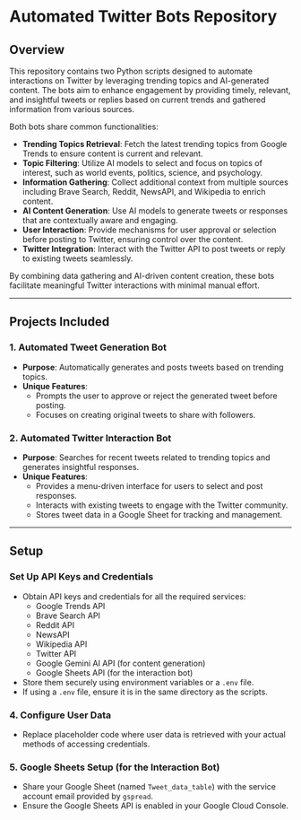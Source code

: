 # Automated Twitter Bots Repository

## Overview

This repository contains two Python scripts designed to automate interactions on Twitter by leveraging trending topics and AI-generated content. The bots aim to enhance engagement by providing timely, relevant, and insightful tweets or replies based on current trends and gathered information from various sources.

Both bots share common functionalities:

- **Trending Topics Retrieval**: Fetch the latest trending topics from Google Trends to ensure content is current and relevant.
- **Topic Filtering**: Utilize AI models to select and focus on topics of interest, such as world events, politics, science, and psychology.
- **Information Gathering**: Collect additional context from multiple sources including Brave Search, Reddit, NewsAPI, and Wikipedia to enrich content.
- **AI Content Generation**: Use AI models to generate tweets or responses that are contextually aware and engaging.
- **User Interaction**: Provide mechanisms for user approval or selection before posting to Twitter, ensuring control over the content.
- **Twitter Integration**: Interact with the Twitter API to post tweets or reply to existing tweets seamlessly.

By combining data gathering and AI-driven content creation, these bots facilitate meaningful Twitter interactions with minimal manual effort.

---

## Projects Included

### 1. Automated Tweet Generation Bot

- **Purpose**: Automatically generates and posts tweets based on trending topics.
- **Unique Features**:
    - Prompts the user to approve or reject the generated tweet before posting.
    - Focuses on creating original tweets to share with followers.

### 2. Automated Twitter Interaction Bot

- **Purpose**: Searches for recent tweets related to trending topics and generates insightful responses.
- **Unique Features**:
    - Provides a menu-driven interface for users to select and post responses.
    - Interacts with existing tweets to engage with the Twitter community.
    - Stores tweet data in a Google Sheet for tracking and management.

---

## Setup

### Set Up API Keys and Credentials

- Obtain API keys and credentials for all the required services:
    - Google Trends API
    - Brave Search API
    - Reddit API
    - NewsAPI
    - Wikipedia API
    - Twitter API
    - Google Gemini AI API (for content generation)
    - Google Sheets API (for the interaction bot)
- Store them securely using environment variables or a `.env` file.
- If using a `.env` file, ensure it is in the same directory as the scripts.

### 4. Configure User Data

- Replace placeholder code where user data is retrieved with your actual methods of accessing credentials.

### 5. Google Sheets Setup (for the Interaction Bot)

- Share your Google Sheet (named `Tweet_data_table`) with the service account email provided by `gspread`.
- Ensure the Google Sheets API is enabled in your Google Cloud Console.
